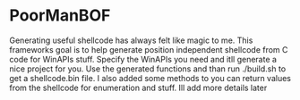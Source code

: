 # PoorManBOF
Generating useful shellcode has always felt like magic to me. This frameworks goal is to help generate position independent shellcode from C code for WinAPIs stuff. Specify the WinAPIs you need and itll generate a nice project for you. Use the generated functions and than run ./build.sh to get a shellcode.bin file. I also added some methods to you can return values from the shellcode for enumeration and stuff. Ill add more details later
